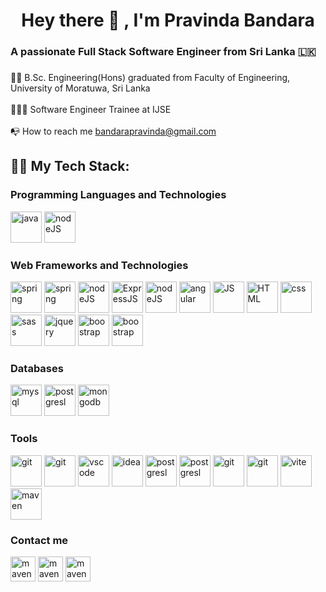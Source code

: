 <h1 align="center">Hey there 👋 , I'm Pravinda Bandara </h1>

###

<h3 align="left">A passionate Full Stack Software Engineer from Sri Lanka 🇱🇰</h3>

###

<p align="left">👨‍🎓 B.Sc. Engineering(Hons) graduated from Faculty of Engineering, University of Moratuwa, Sri Lanka<br><br>👨🏻‍💻 Software Engineer Trainee at IJSE<br><br>📭 How to reach me <a href="mailto:bandarapravinda@gmail.com">bandarapravinda@gmail.com</a>

###



## 👨‍💻 My Tech Stack:



<h3>Programming Languages and Technologies</h3>
<a href="https://www.slack.com" target="_blank"> <img src="https://skillicons.dev/icons?i=java" alt="java" width="50" height="50"/></a>
<a href="https://www.slack.com" target="_blank"> <img src="https://skillicons.dev/icons?i=typescript" alt="nodeJS" width="50" height="50"/></a> 


<h3>Web Frameworks and Technologies</h3>
<a href="https://www.slack.com" target="_blank"> <img src="https://skillicons.dev/icons?i=spring" alt="spring" width="50" height="50"/></a> 
<a href="https://www.slack.com" target="_blank"> <img src="https://user-images.githubusercontent.com/25181517/183891303-41f257f8-6b3d-487c-aa56-c497b880d0fb.png" alt="spring" width="50" height="50"/></a> 
<a href="https://www.slack.com" target="_blank"> <img src="https://skillicons.dev/icons?i=nodejs" alt="nodeJS" width="50" height="50"/></a> 
<a href="https://www.slack.com" target="_blank"> <img src="https://skillicons.dev/icons?i=expressjs" alt="ExpressJS" width="50" height="50"/></a> 
<a href="https://www.slack.com" target="_blank"> <img src="https://skillicons.dev/icons?i=react" alt="nodeJS" width="50" height="50"/></a> 
<a href="https://www.slack.com" target="_blank"> <img src="https://skillicons.dev/icons?i=angular" alt="angular" width="50" height="50"/></a> 
<a href="https://www.slack.com" target="_blank"> <img src="https://skillicons.dev/icons?i=js" alt="JS" width="50" height="50"/></a>
<a href="https://www.slack.com" target="_blank"> <img src="https://skillicons.dev/icons?i=html" alt="HTML" width="50" height="50"/></a>
<a href="https://www.slack.com" target="_blank"> <img src="https://skillicons.dev/icons?i=css" alt="css" width="50" height="50"/></a> 
<a href="https://www.slack.com" target="_blank"> <img src="https://skillicons.dev/icons?i=sass" alt="sass" width="50" height="50"/></a> 
<a href="https://www.slack.com" target="_blank"> <img src="https://skillicons.dev/icons?i=jquery" alt="jquery" width="50" height="50"/></a> 
<a href="https://www.slack.com" target="_blank"> <img src="https://skillicons.dev/icons?i=bootstrap" alt="boostrap" width="50" height="50"/></a> 
<a href="https://www.slack.com" target="_blank"> <img src="https://skillicons.dev/icons?i=tailwind" alt="boostrap" width="50" height="50"/></a> 



<h3>Databases</h3>
<a href="https://www.slack.com" target="_blank"> <img src="https://skillicons.dev/icons?i=mysql" alt="mysql" width="50" height="50"/></a> 
<a href="https://www.slack.com" target="_blank"> <img src="https://www.svgrepo.com/show/439268/postgresql.svg" alt="postgresl" width="50" height="50"/></a>
<a href="https://www.slack.com" target="_blank"> <img src="https://skillicons.dev/icons?i=mongodb" alt="mongodb" width="50" height="50"/></a> 


<h3>Tools</h3>
<a href="https://www.slack.com" target="_blank"> <img src="https://skillicons.dev/icons?i=git" alt="git" width="50" height="50"/></a> 
<a href="https://www.slack.com" target="_blank"> <img src="https://skillicons.dev/icons?i=github" alt="git" width="50" height="50"/></a>
<a href="https://www.slack.com" target="_blank"> <img src="https://skillicons.dev/icons?i=vscode" alt="vscode" width="50" height="50"/></a>
<a href="https://www.slack.com" target="_blank"> <img src="https://skillicons.dev/icons?i=idea" alt="idea" width="50" height="50"/></a>
<a href="https://www.slack.com" target="_blank"> <img src="https://www.svgrepo.com/show/354202/postman-icon.svg" alt="postgresl" width="50" height="50"/></a>
<a href="https://www.slack.com" target="_blank"> <img src="https://www.vectorlogo.zone/logos/apache_tomcat/apache_tomcat-icon.svg" alt="postgresl" width="50" height="50"/></a>
<a href="https://www.slack.com" target="_blank"> <img src="https://skillicons.dev/icons?i=firebase" alt="git" width="50" height="50"/></a>
<a href="https://www.slack.com" target="_blank"> <img src="https://parceljs.org/avatar.b1be591d.avif" alt="git" width="50" height="50"/></a>
<a href="https://www.slack.com" target="_blank"> <img src="https://skillicons.dev/icons?i=vite" alt="vite" width="50" height="50"/></a>
<a href="https://www.slack.com" target="_blank"> <img src="https://skillicons.dev/icons?i=maven" alt="maven" width="50" height="50"/></a>



<h3>Contact me</h3>
<a href="https://github.com/Pravinda-Bandara" target="_blank"> <img src="https://skillicons.dev/icons?i=github" alt="maven" width="40" height="40"/></a>
<a href="https://www.linkedin.com/in/pravinda-bandara-b12b4728b/" target="_blank"> <img src="https://skillicons.dev/icons?i=linkedin" alt="maven" width="40" height="40"/></a>
<a href="mailto:bandarapravinda@gmail.com" target="_blank"> <img src="https://skillicons.dev/icons?i=gmail" alt="maven" width="40" height="40"/></a>
